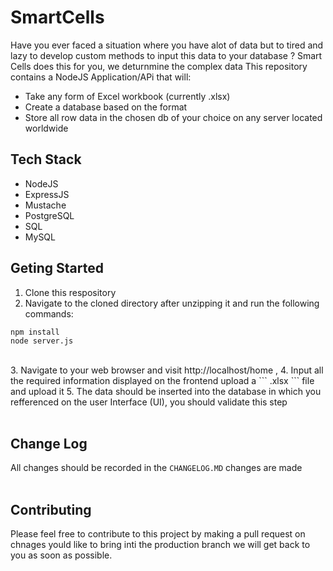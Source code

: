 # SmartCells
  Have you ever faced a situation where you have alot of data but to tired and lazy to develop custom methods to input this data to your database ? Smart Cells does this for you, we deturnmine the complex data 
This repository contains a NodeJS Application/APi that will: <br>
- Take any form of Excel workbook (currently .xlsx)
- Create a database based on the format 
- Store all row data in the chosen db of your choice on any server located worldwide

## Tech Stack
- NodeJS
- ExpressJS
- Mustache
- PostgreSQL
- SQL
- MySQL

## Geting Started
1. Clone this respository
2. Navigate to the cloned directory after unzipping it and run the following commands: <br>
```
npm install
node server.js
``` 
<br>
3. Navigate to your web browser and visit http://localhost/home , 
4. Input all the required information displayed on the frontend upload a ``` .xlsx ```  file and upload it 
5. The data should be inserted into the database in which you refferenced on the user Interface (UI), you should validate this step <br> <br>

## Change Log
All changes should be recorded in the ``` CHANGELOG.MD ```  changes are made <br> <br>

## Contributing
Please feel free to contribute to this project by making a pull request on chnages yould like to bring inti the production branch we will get back to you as soon as possible.
